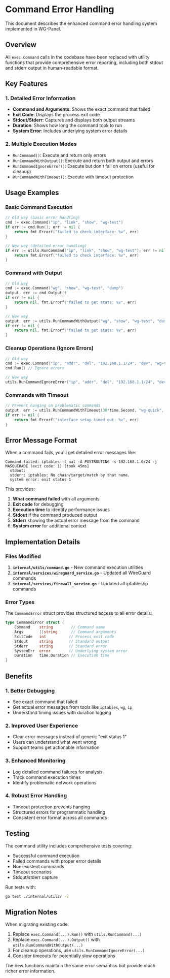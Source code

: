 # Command Error Handling

This document describes the enhanced command error handling system implemented in WG-Panel.

## Overview

All `exec.Command` calls in the codebase have been replaced with utility functions that provide comprehensive error reporting, including both stdout and stderr output in human-readable format.

## Key Features

### 1. Detailed Error Information
- **Command and Arguments**: Shows the exact command that failed
- **Exit Code**: Displays the process exit code
- **Stdout/Stderr**: Captures and displays both output streams
- **Duration**: Shows how long the command took to run
- **System Error**: Includes underlying system error details

### 2. Multiple Execution Modes
- `RunCommand()`: Execute and return only errors
- `RunCommandWithOutput()`: Execute and return both output and errors
- `RunCommandIgnoreError()`: Execute but don't fail on errors (useful for cleanup)
- `RunCommandWithTimeout()`: Execute with timeout protection

## Usage Examples

### Basic Command Execution
```go
// Old way (basic error handling)
cmd := exec.Command("ip", "link", "show", "wg-test")
if err := cmd.Run(); err != nil {
    return fmt.Errorf("failed to check interface: %v", err)
}

// New way (detailed error handling)
if err := utils.RunCommand("ip", "link", "show", "wg-test"); err != nil {
    return fmt.Errorf("failed to check interface: %v", err)
}
```

### Command with Output
```go
// Old way
cmd := exec.Command("wg", "show", "wg-test", "dump")
output, err := cmd.Output()
if err != nil {
    return nil, fmt.Errorf("failed to get stats: %v", err)
}

// New way
output, err := utils.RunCommandWithOutput("wg", "show", "wg-test", "dump")
if err != nil {
    return nil, fmt.Errorf("failed to get stats: %v", err)
}
```

### Cleanup Operations (Ignore Errors)
```go
// Old way
cmd := exec.Command("ip", "addr", "del", "192.168.1.1/24", "dev", "wg-test")
cmd.Run() // Ignore errors

// New way
utils.RunCommandIgnoreError("ip", "addr", "del", "192.168.1.1/24", "dev", "wg-test")
```

### Commands with Timeout
```go
// Prevent hanging on problematic commands
output, err := utils.RunCommandWithTimeout(30*time.Second, "wg-quick", "up", "/etc/wireguard/wg-test.conf")
if err != nil {
    return fmt.Errorf("interface setup timed out: %v", err)
}
```

## Error Message Format

When a command fails, you'll get detailed error messages like:

```
Command failed: iptables -t nat -A POSTROUTING -s 192.168.1.0/24 -j MASQUERADE (exit code: 1) [took 45ms]
  stdout: 
  stderr: iptables: No chain/target/match by that name.
  system error: exit status 1
```

This provides:
1. **What command failed** with all arguments
2. **Exit code** for debugging
3. **Execution time** to identify performance issues  
4. **Stdout** if the command produced output
5. **Stderr** showing the actual error message from the command
6. **System error** for additional context

## Implementation Details

### Files Modified

1. **`internal/utils/command.go`** - New command execution utilities
2. **`internal/services/wireguard_service.go`** - Updated all WireGuard commands
3. **`internal/services/firewall_service.go`** - Updated all iptables/ip commands

### Error Types

The `CommandError` struct provides structured access to all error details:

```go
type CommandError struct {
    Command    string        // Command name
    Args       []string      // Command arguments  
    ExitCode   int          // Process exit code
    Stdout     string       // Standard output
    Stderr     string       // Standard error
    SystemErr  error        // Underlying system error
    Duration   time.Duration // Execution time
}
```

## Benefits

### 1. Better Debugging
- See exact command that failed
- Get actual error messages from tools like `iptables`, `wg`, `ip`
- Understand timing issues with duration logging

### 2. Improved User Experience
- Clear error messages instead of generic "exit status 1"
- Users can understand what went wrong
- Support teams get actionable information

### 3. Enhanced Monitoring
- Log detailed command failures for analysis
- Track command execution times
- Identify problematic network operations

### 4. Robust Error Handling
- Timeout protection prevents hanging
- Structured errors for programmatic handling
- Consistent error format across all commands

## Testing

The command utility includes comprehensive tests covering:
- Successful command execution
- Failed commands with proper error details
- Non-existent commands
- Timeout scenarios  
- Stdout/stderr capture

Run tests with:
```bash
go test ./internal/utils/ -v
```

## Migration Notes

When migrating existing code:

1. Replace `exec.Command(...).Run()` with `utils.RunCommand(...)`
2. Replace `exec.Command(...).Output()` with `utils.RunCommandWithOutput(...)`
3. For cleanup operations, use `utils.RunCommandIgnoreError(...)`
4. Consider timeouts for potentially slow operations

The new functions maintain the same error semantics but provide much richer error information.